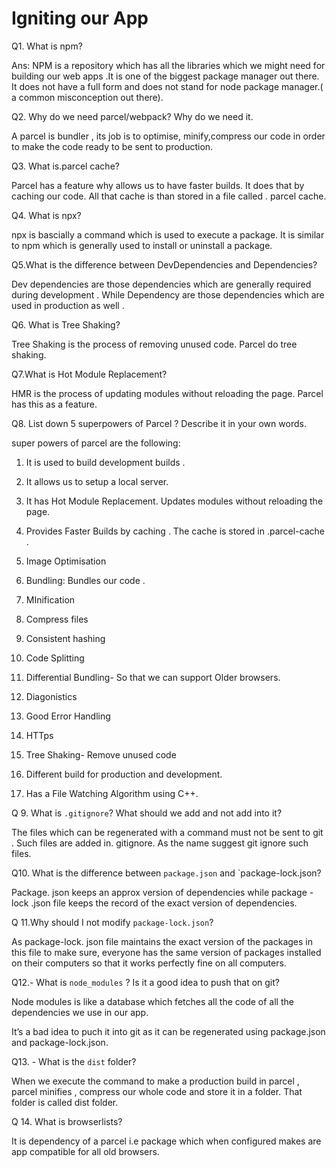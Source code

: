 # Igniting our App

Q1. What is npm?

Ans:  NPM is a repository which has all the libraries which we might need for building our web apps .It is one of the biggest package manager out there. It does not have a full form and does not stand for node package manager.( a common misconception out there).

Q2. Why do we need parcel/webpack? Why do we need it.

A parcel is bundler , its job is to optimise, minify,compress our code in order to make the code ready to be sent to production.

Q3. What is.parcel cache?

Parcel has a feature why allows us to have faster builds. It does that by caching our code. All that cache is than stored in a file called . parcel cache.

Q4. What is npx?

npx is bascially a command which is used to execute a package. It is similar to npm which is generally used to install or uninstall a package.

Q5.What is the difference between DevDependencies and Dependencies?

Dev dependencies are those dependencies which are generally required during development . While Dependency are those dependencies which are used in production as well .

Q6. What is Tree Shaking?

Tree Shaking is the process of removing  unused code. Parcel do tree shaking.

Q7.What is Hot Module Replacement?

HMR is the process of updating modules without reloading the page. Parcel has this as a feature.

Q8. List down 5 superpowers of Parcel ? Describe it in your own words.

super powers of parcel are the following:

 1. It is used to build development builds .

1. It allows us to setup a local server.
2. It has Hot Module Replacement. Updates modules without reloading the page.
3. Provides Faster Builds by caching . The cache is stored in .parcel-cache .
4. Image Optimisation
5. Bundling: Bundles our code .
6. MInification
7. Compress files
8. Consistent hashing
9. Code Splitting
10. Differential Bundling- So that we can support Older browsers.
11. Diagonistics
12. Good Error Handling
13. HTTps
14. Tree Shaking- Remove unused code
15. Different build for production and development.
16. Has a  File Watching Algorithm using C++.

Q 9. What is `.gitignore`? What should we add and not add into it?

The files  which can be regenerated with a command must not be sent to git . Such files are added in. gitignore. As the name suggest git ignore such files.

Q10. What is the difference between `package.json` and `package-lock.json?

Package. json keeps an approx version of dependencies while package -lock .json file  keeps the record of the exact version of dependencies.

Q 11.Why should I not modify `package-lock.json`?

As package-lock. json file maintains the exact version of the packages in this file to make sure, everyone has the same version of packages installed on their computers so that it works perfectly fine on all computers.

Q12.- What is `node_modules` ? Is it a good idea to push that on git?

Node modules is like a database which fetches all the code of all the dependencies we use in our app.

It’s a bad idea to puch it into git as it can be regenerated using package.json and package-lock.json.

Q13. - What is the `dist` folder?

When we execute the command to make a production build in parcel , parcel minifies , compress our whole code and store it in a folder. That folder is called dist folder.

Q 14. What is browserlists?

It is dependency of  a parcel i.e package which when configured makes are app compatible for all old browsers.